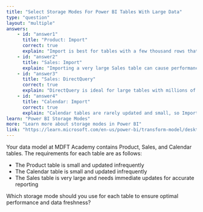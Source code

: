```yaml
---
title: "Select Storage Modes For Power BI Tables With Large Data"
type: "question"
layout: "multiple"
answers:
    - id: "answer1"
      title: "Product: Import"
      correct: true
      explain: "Import is best for tables with a few thousand rows that are updated infrequently, providing fast performance."
    - id: "answer2"
      title: "Sales: Import"
      explain: "Importing a very large Sales table can cause performance issues and slow refresh times. Import mode also does not provide immediate updates."
    - id: "answer3"
      title: "Sales: DirectQuery"
      correct: true
      explain: "DirectQuery is ideal for large tables with millions of rows that need immediate updates in reports."
    - id: "answer4"
      title: "Calendar: Import"
      correct: true
      explain: "Calendar tables are rarely updated and small, so Import is the most efficient storage mode."
learn: "Power BI Storage Modes"
more: "Learn more about storage modes in Power BI"
link: "https://learn.microsoft.com/en-us/power-bi/transform-model/desktop-storage-mode"
---
```

Your data model at MDFT Academy contains Product, Sales, and Calendar tables. The requirements for each table are as follows:

- The Product table is small and updated infrequently
- The Calendar table is small and updated infrequently
- The Sales table is very large and needs immediate updates for accurate reporting

Which storage mode should you use for each table to ensure optimal performance and data freshness?
